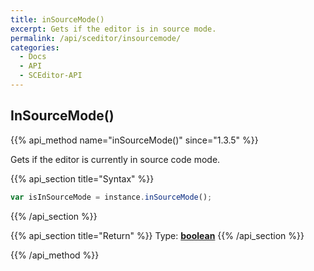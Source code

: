 ```yaml
---
title: inSourceMode()
excerpt: Gets if the editor is in source mode.
permalink: /api/sceditor/insourcemode/
categories:
  - Docs
  - API
  - SCEditor-API
---
```


## InSourceMode()

{{% api_method name="inSourceMode()" since="1.3.5" %}}

Gets if the editor is currently in source code mode.

{{% api_section title="Syntax" %}}

```js
var isInSourceMode = instance.inSourceMode();
```

{{% /api_section %}}

{{% api_section title="Return" %}}
Type: **[boolean](/api/types/#bool)**
{{% /api_section %}}

{{% /api_method %}}
